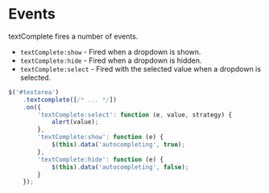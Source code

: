Events
======

textComplete fires a number of events.

- `textComplete:show` - Fired when a dropdown is shown.
- `textComplete:hide` - Fired when a dropdown is hidden.
- `textComplete:select` - Fired with the selected value when a dropdown is selected.

```javascript
$('#textarea')
    .textcomplete([/* ... */])
    .on({
        'textComplete:select': function (e, value, strategy) {
            alert(value);
        },
        'textComplete:show': function (e) {
            $(this).data('autocompleting', true);
        },
        'textComplete:hide': function (e) {
            $(this).data('autocompleting', false);
        }
    });
```
